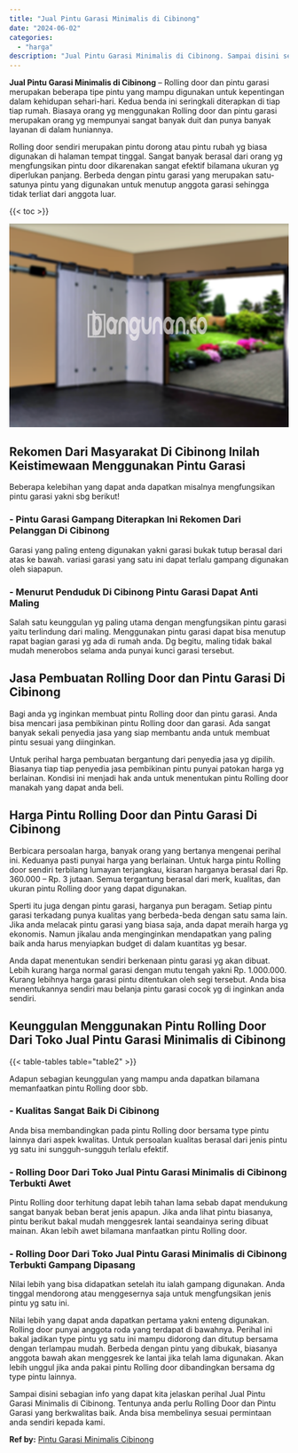 ```yaml
---
title: "Jual Pintu Garasi Minimalis di Cibinong"
date: "2024-06-02"
categories: 
  - "harga"
description: "Jual Pintu Garasi Minimalis di Cibinong. Sampai disini sebagian info yang dapat kita jelaskan perihal Jual Pintu Garasi Minimalis di Cibinong. Tentunya anda..."
---
```


**Jual Pintu Garasi Minimalis di Cibinong** – Rolling door dan pintu garasi merupakan beberapa tipe pintu yang mampu digunakan untuk kepentingan dalam kehidupan sehari-hari. Kedua benda ini seringkali diterapkan di tiap tiap rumah. Biasaya orang yg menggunakan Rolling door dan pintu garasi merupakan orang yg mempunyai sangat banyak duit dan punya banyak layanan di dalam huniannya.

Rolling door sendiri merupakan pintu dorong atau pintu rubah yg biasa digunakan di halaman tempat tinggal. Sangat banyak berasal dari orang yg mengfungsikan pintu door dikarenakan sangat efektif bilamana ukuran yg diperlukan panjang. Berbeda dengan pintu garasi yang merupakan satu-satunya pintu yang digunakan untuk menutup anggota garasi sehingga tidak terliat dari anggota luar.

{{< toc >}}

![Jual Pintu Garasi Minimalis di Cibinong](/images/pintu-garasi-37.png)

## Rekomen Dari Masyarakat Di Cibinong Inilah Keistimewaan Menggunakan Pintu Garasi

Beberapa kelebihan yang dapat anda dapatkan misalnya mengfungsikan pintu garasi yakni sbg berikut!

### \- Pintu Garasi Gampang Diterapkan Ini Rekomen Dari Pelanggan Di Cibinong

Garasi yang paling enteng digunakan yakni garasi bukak tutup berasal dari atas ke bawah. variasi garasi yang satu ini dapat terlalu gampang digunakan oleh siapapun.

### \- Menurut Penduduk Di Cibinong Pintu Garasi Dapat Anti Maling

Salah satu keunggulan yg paling utama dengan mengfungsikan pintu garasi yaitu terlindung dari maling. Menggunakan pintu garasi dapat bisa menutup rapat bagian garasi yg ada di rumah anda. Dg begitu, maling tidak bakal mudah menerobos selama anda punyai kunci garasi tersebut.

## Jasa Pembuatan Rolling Door dan Pintu Garasi Di Cibinong

Bagi anda yg inginkan membuat pintu Rolling door dan pintu garasi. Anda bisa mencari jasa pembikinan pintu Rolling door dan garasi. Ada sangat banyak sekali penyedia jasa yang siap membantu anda untuk membuat pintu sesuai yang diinginkan.

Untuk perihal harga pembuatan bergantung dari penyedia jasa yg dipilih. Biasanya tiap tiap penyedia jasa pembikinan pintu punyai patokan harga yg berlainan. Kondisi ini menjadi hak anda untuk menentukan pintu Rolling door manakah yang dapat anda beli.

## Harga Pintu Rolling Door dan Pintu Garasi Di Cibinong

Berbicara persoalan harga, banyak orang yang bertanya mengenai perihal ini. Keduanya pasti punyai harga yang berlainan. Untuk harga pintu Rolling door sendiri terbilang lumayan terjangkau, kisaran harganya berasal dari Rp. 360.000 – Rp. 3 jutaan. Semua tergantung berasal dari merk, kualitas, dan ukuran pintu Rolling door yang dapat digunakan.

Sperti itu juga dengan pintu garasi, harganya pun beragam. Setiap pintu garasi terkadang punya kualitas yang berbeda-beda dengan satu sama lain. Jika anda melacak pintu garasi yang biasa saja, anda dapat meraih harga yg ekonomis. Namun jikalau anda menginginkan mendapatkan yang paling baik anda harus menyiapkan budget di dalam kuantitas yg besar.

Anda dapat menentukan sendiri berkenaan pintu garasi yg akan dibuat. Lebih kurang harga normal garasi dengan mutu tengah yakni Rp. 1.000.000. Kurang lebihnya harga garasi pintu ditentukan oleh segi tersebut. Anda bisa menentukannya sendiri mau belanja pintu garasi cocok yg di inginkan anda sendiri.

## Keunggulan Menggunakan Pintu Rolling Door Dari Toko Jual Pintu Garasi Minimalis di Cibinong

{{< table-tables table="table2" >}}

Adapun sebagian keunggulan yang mampu anda dapatkan bilamana memanfaatkan pintu Rolling door sbb.

### \- Kualitas Sangat Baik Di Cibinong

Anda bisa membandingkan pada pintu Rolling door bersama type pintu lainnya dari aspek kwalitas. Untuk persoalan kualitas berasal dari jenis pintu yg satu ini sungguh-sungguh terlalu efektif.

### \- Rolling Door Dari Toko Jual Pintu Garasi Minimalis di Cibinong Terbukti Awet

Pintu Rolling door terhitung dapat lebih tahan lama sebab dapat mendukung sangat banyak beban berat jenis apapun. Jika anda lihat pintu biasanya, pintu berikut bakal mudah menggesrek lantai seandainya sering dibuat mainan. Akan lebih awet bilamana manfaatkan pintu Rolling door.

### \- Rolling Door Dari Toko Jual Pintu Garasi Minimalis di Cibinong Terbukti Gampang Dipasang

Nilai lebih yang bisa didapatkan setelah itu ialah gampang digunakan. Anda tinggal mendorong atau menggesernya saja untuk mengfungsikan jenis pintu yg satu ini.

Nilai lebih yang dapat anda dapatkan pertama yakni enteng digunakan. Rolling door punyai anggota roda yang terdapat di bawahnya. Perihal ini bakal jadikan type pintu yg satu ini mampu didorong dan ditutup bersama dengan terlampau mudah. Berbeda dengan pintu yang dibukak, biasanya anggota bawah akan menggesrek ke lantai jika telah lama digunakan. Akan lebih unggul jika anda pakai pintu Rolling door dibandingkan bersama dg type pintu lainnya.

Sampai disini sebagian info yang dapat kita jelaskan perihal Jual Pintu Garasi Minimalis di Cibinong. Tentunya anda perlu Rolling Door dan Pintu Garasi yang berkwalitas baik. Anda bisa membelinya sesuai permintaan anda sendiri kepada kami.

**Ref by:** [Pintu Garasi Minimalis Cibinong](https://id.wikipedia.org/wiki/Pintu)
